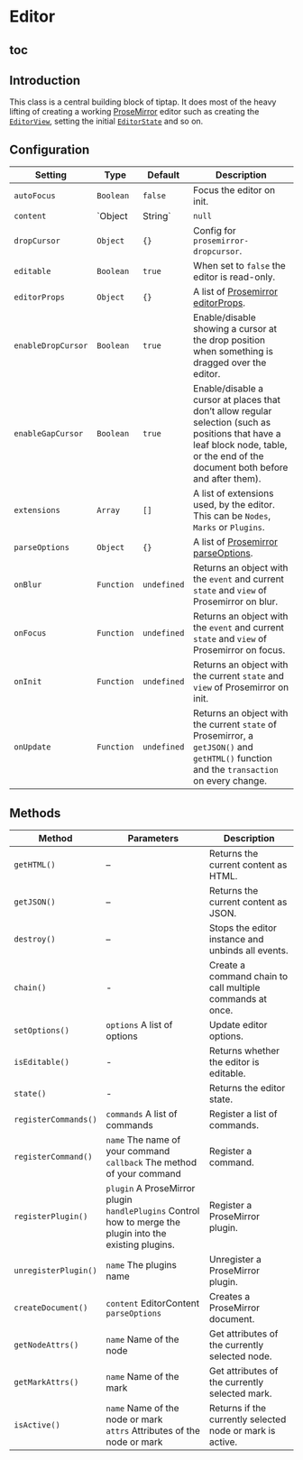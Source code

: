 # Editor

## toc

## Introduction
This class is a central building block of tiptap. It does most of the heavy lifting of creating a working  [ProseMirror](https://ProseMirror.net/) editor such as creating the [`EditorView`](https://ProseMirror.net/docs/ref/#view.EditorView), setting the initial [`EditorState`](https://ProseMirror.net/docs/ref/#state.Editor_State) and so on.

## Configuration
| Setting            | Type            | Default     | Description                                                                                                                                                                         |
| ------------------ | --------------- | ----------- | ----------------------------------------------------------------------------------------------------------------------------------------------------------------------------------- |
| `autoFocus`        | `Boolean`       | `false`     | Focus the editor on init.                                                                                                                                                           |
| `content`          | `Object|String` | `null`      | The editor state object used by Prosemirror. You can also pass HTML to the `content` slot. When used both, the `content` slot will be ignored.                                      |
| `dropCursor`       | `Object`        | `{}`        | Config for `prosemirror-dropcursor`.                                                                                                                                                |
| `editable`         | `Boolean`       | `true`      | When set to `false` the editor is read-only.                                                                                                                                        |
| `editorProps`      | `Object`        | `{}`        | A list of [Prosemirror editorProps](https://prosemirror.net/docs/ref/#view.EditorProps).                                                                                            |
| `enableDropCursor` | `Boolean`       | `true`      | Enable/disable showing a cursor at the drop position when something is dragged over the editor.                                                                                     |
| `enableGapCursor`  | `Boolean`       | `true`      | Enable/disable a cursor at places that don’t allow regular selection (such as positions that have a leaf block node, table, or the end of the document both before and after them). |
| `extensions`       | `Array`         | `[]`        | A list of extensions used, by the editor. This can be `Nodes`, `Marks` or `Plugins`.                                                                                                |
| `parseOptions`     | `Object`        | `{}`        | A list of [Prosemirror parseOptions](https://prosemirror.net/docs/ref/#model.ParseOptions).                                                                                         |
| `onBlur`           | `Function`      | `undefined` | Returns an object with the `event` and current `state` and `view` of Prosemirror on blur.                                                                                           |
| `onFocus`          | `Function`      | `undefined` | Returns an object with the `event` and current `state` and `view` of Prosemirror on focus.                                                                                          |
| `onInit`           | `Function`      | `undefined` | Returns an object with the current `state` and `view` of Prosemirror on init.                                                                                                       |
| `onUpdate`         | `Function`      | `undefined` | Returns an object with the current `state` of Prosemirror, a `getJSON()` and `getHTML()` function and the `transaction` on every change.                                                  |

## Methods
| Method               | Parameters                                                                                                  | Description                                               |
| -------------------- | ----------------------------------------------------------------------------------------------------------- | --------------------------------------------------------- |
| `getHTML()`             | –                                                                                                           | Returns the current content as HTML.                      |
| `getJSON()`             | –                                                                                                           | Returns the current content as JSON.                      |
| `destroy()`          | –                                                                                                           | Stops the editor instance and unbinds all events.         |
| `chain()`            | -                                                                                                           | Create a command chain to call multiple commands at once. |
| `setOptions()`       | `options` A list of options                                                                                 | Update editor options.                                    |
| `isEditable()`       | -                                                                                                           | Returns whether the editor is editable.                   |
| `state()`            | -                                                                                                           | Returns the editor state.                                 |
| `registerCommands()` | `commands` A list of commands                                                                               | Register a list of commands.                              |
| `registerCommand()`  | `name` The name of your command<br>`callback` The method of your command                                    | Register a command.                                       |
| `registerPlugin()`   | `plugin` A ProseMirror plugin<br>`handlePlugins` Control how to merge the plugin into the existing plugins. | Register a ProseMirror plugin.                            |
| `unregisterPlugin()` | `name` The plugins name                                                                                     | Unregister a ProseMirror plugin.                          |
| `createDocument()`   | `content` EditorContent<br>`parseOptions`                                                                   | Creates a ProseMirror document.                           |
| `getNodeAttrs()`     | `name` Name of the node                                                                                     | Get attributes of the currently selected node.            |
| `getMarkAttrs()`     | `name` Name of the mark                                                                                     | Get attributes of the currently selected mark.            |
| `isActive()`         | `name` Name of the node or mark<br>`attrs` Attributes of the node or mark                                   | Returns if the currently selected node or mark is active. |
